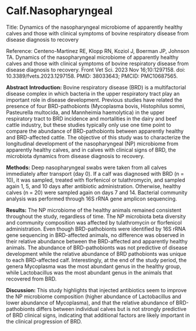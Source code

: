 # Calf.Nasopharyngeal
Title: Dynamics of the nasopharyngeal microbiome of apparently healthy calves and those with clinical symptoms of bovine respiratory disease from disease diagnosis to recovery

Reference: Centeno-Martinez RE, Klopp RN, Koziol J, Boerman JP, Johnson TA. Dynamics of the nasopharyngeal microbiome of apparently healthy calves and those with clinical symptoms of bovine respiratory disease from disease diagnosis to recovery. Front Vet Sci. 2023 Nov 16;10:1297158. doi: 10.3389/fvets.2023.1297158. PMID: 38033643; PMCID: PMC10687565.

**Abstract**
**Introduction:** Bovine respiratory disease (BRD) is a multifactorial disease complex in which bacteria in the upper respiratory tract play an important role in disease development. Previous studies have related the presence of four BRD-pathobionts (Mycoplasma bovis, Histophilus somni, Pasteurella multocida, and Mannheimia haemolytica) in the upper respiratory tract to BRD incidence and mortalities in the dairy and beef cattle industry, but these studies typically only use one time point to compare the abundance of BRD-pathobionts between apparently healthy and BRD-affected cattle. The objective of this study was to characterize the longitudinal development of the nasopharyngeal (NP) microbiome from apparently healthy calves, and in calves with clinical signs of BRD, the microbiota dynamics from disease diagnosis to recovery.

**Methods:** Deep nasopharyngeal swabs were taken from all calves immediately after transport (day 0). If a calf was diagnosed with BRD (n = 10), it was sampled, treated with florfenicol or tulathromycin, and sampled again 1, 5, and 10 days after antibiotic administration. Otherwise, healthy calves (n = 20) were sampled again on days 7 and 14. Bacterial community analysis was performed through 16S rRNA gene amplicon sequencing.

**Results:** The NP microbiome of the healthy animals remained consistent throughout the study, regardless of time. The NP microbiota beta diversity and community composition was affected by tulathromycin or florfenicol administration. Even though BRD-pathobionts were identified by 16S rRNA gene sequencing in BRD-affected animals, no difference was observed in their relative abundance between the BRD-affected and apparently healthy animals. The abundance of BRD-pathobionts was not predictive of disease development while the relative abundance of BRD pathobionts was unique to each BRD-affected calf. Interestingly, at the end of the study period, the genera Mycoplasma was the most abundant genus in the healthy group, while Lactobacillus was the most abundant genus in the animals that recovered from BRD.

**Discussion:** This study highlights that injected antibiotics seem to improve the NP microbiome composition (higher abundance of Lactobacillus and lower abundance of Mycoplasma), and that the relative abundance of BRD-pathobionts differs between individual calves but is not strongly predictive of BRD clinical signs, indicating that additional factors are likely important in the clinical progression of BRD.
